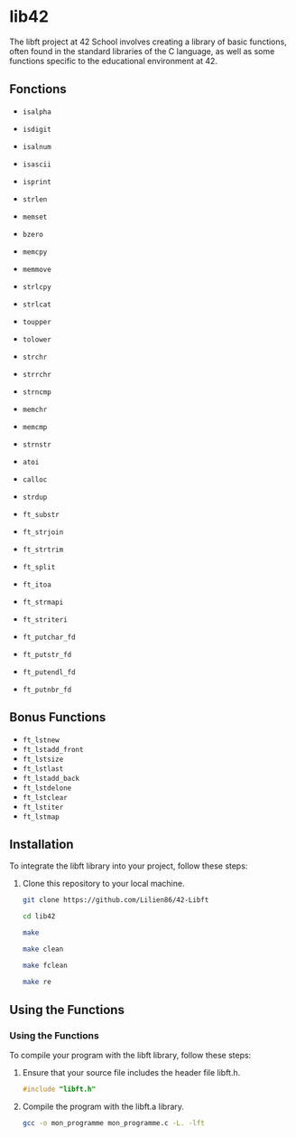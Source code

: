 # lib42

The libft project at 42 School involves creating a library of basic functions, often found in the standard libraries of the C language, as well as some functions specific to the educational environment at 42.


## Fonctions

- `isalpha`
- `isdigit`
- `isalnum`
- `isascii`
- `isprint`
- `strlen`
- `memset`
- `bzero`
- `memcpy`
- `memmove`
- `strlcpy`
- `strlcat`
- `toupper`
- `tolower`
- `strchr`
- `strrchr`
- `strncmp`
- `memchr`
- `memcmp`
- `strnstr`
- `atoi`

- `calloc`
- `strdup`

- `ft_substr`
- `ft_strjoin`
- `ft_strtrim`
- `ft_split`
- `ft_itoa`
- `ft_strmapi`
- `ft_striteri`
- `ft_putchar_fd`
- `ft_putstr_fd`
- `ft_putendl_fd`
- `ft_putnbr_fd`

## Bonus Functions

- `ft_lstnew`
- `ft_lstadd_front`
- `ft_lstsize`
- `ft_lstlast`
- `ft_lstadd_back`
- `ft_lstdelone`
- `ft_lstclear`
- `ft_lstiter`
- `ft_lstmap`

## Installation

To integrate the libft library into your project, follow these steps:

1. Clone this repository to your local machine.
   ```bash
   git clone https://github.com/Lilien86/42-Libft
   ```
	```bash
  	cd lib42
	```
	```bash
   make
   
   make clean
   
   make fclean
   
   make re
   ```
   
## Using the Functions

### Using the Functions

To compile your program with the libft library, follow these steps:

1. Ensure that your source file includes the header file libft.h.
   ```c
   #include "libft.h"
   ```
2. Compile the program with the libft.a library.
	```bash
	gcc -o mon_programme mon_programme.c -L. -lft
  	```
